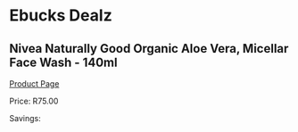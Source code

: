 
# Ebucks Dealz
## Nivea Naturally Good Organic Aloe Vera, Micellar Face Wash - 140ml
[Product Page](https://www.ebucks.com/web/shop/productSelected.do?prodId=1169907240&catId=1186086453)

Price: R75.00

Savings: 


	